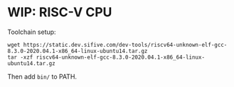 # WIP: RISC-V CPU

Toolchain setup:

```
wget https://static.dev.sifive.com/dev-tools/riscv64-unknown-elf-gcc-8.3.0-2020.04.1-x86_64-linux-ubuntu14.tar.gz
tar -xzf riscv64-unknown-elf-gcc-8.3.0-2020.04.1-x86_64-linux-ubuntu14.tar.gz
```

Then add `bin/` to PATH.

